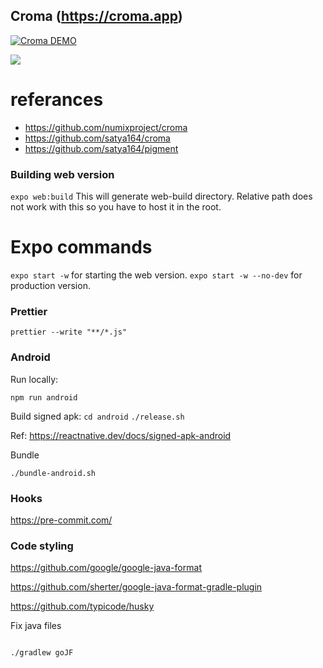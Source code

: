 ## Croma (https://croma.app)

[![Croma DEMO](https://img.youtube.com/vi/KqrsdAuvW40/0.jpg)](https://www.youtube.com/watch?v=KqrsdAuvW40)

![](Croma_web.gif)

# referances

- https://github.com/numixproject/croma
- https://github.com/satya164/croma
- https://github.com/satya164/pigment

### Building web version

`expo web:build`
This will generate web-build directory. Relative path does not work with this so you have to host it in the root.

# Expo commands

`expo start -w` for starting the web version.
`expo start -w --no-dev` for production version.

### Prettier

`prettier --write "**/*.js"`

### Android

Run locally:

`npm run android`

Build signed apk:
`cd android`
`./release.sh`

Ref: https://reactnative.dev/docs/signed-apk-android

Bundle

`./bundle-android.sh`

### Hooks

https://pre-commit.com/

### Code styling

https://github.com/google/google-java-format

https://github.com/sherter/google-java-format-gradle-plugin

https://github.com/typicode/husky

Fix java files

```

./gradlew goJF

```
